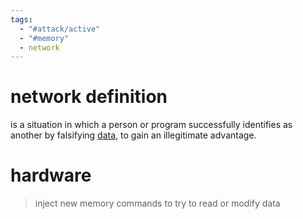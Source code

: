 ```yaml
---
tags:
  - "#attack/active"
  - "#memory"
  - network
---
```


# network definition
is a situation in which a person or program successfully identifies as another by falsifying [data](https://en.wikipedia.org/wiki/Data "Data"), to gain an illegitimate advantage.

# hardware
> inject new memory commands to try to read or modify data


